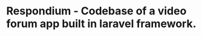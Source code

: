 Respondium - Codebase of a video forum app built in laravel framework. 
======================================================================